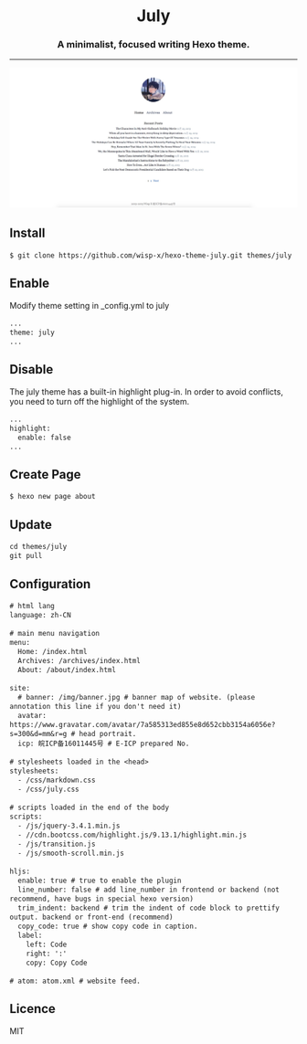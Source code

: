 <h1 align="center">July</h1>

<h3 align="center">A minimalist, focused writing Hexo theme.</h3>

---

<center><img src="./source/img/preview.png"></center>

Install
---
```
$ git clone https://github.com/wisp-x/hexo-theme-july.git themes/july
```

Enable
---
Modify theme setting in _config.yml to july
```
...
theme: july
...
```

Disable
---
The july theme has a built-in highlight plug-in. In order to avoid conflicts, you need to turn off the highlight of the system.
```
...
highlight:
  enable: false
...
```

Create Page
---
```
$ hexo new page about
```

Update
---
```
cd themes/july
git pull
```

Configuration
---
```
# html lang
language: zh-CN

# main menu navigation
menu:
  Home: /index.html
  Archives: /archives/index.html
  About: /about/index.html

site:
  # banner: /img/banner.jpg # banner map of website. (please annotation this line if you don't need it)
  avatar: https://www.gravatar.com/avatar/7a585313ed855e8d652cbb3154a6056e?s=300&d=mm&r=g # head portrait.
  icp: 皖ICP备16011445号 # E-ICP prepared No.

# stylesheets loaded in the <head>
stylesheets:
  - /css/markdown.css
  - /css/july.css

# scripts loaded in the end of the body
scripts:
  - /js/jquery-3.4.1.min.js
  - //cdn.bootcss.com/highlight.js/9.13.1/highlight.min.js
  - /js/transition.js
  - /js/smooth-scroll.min.js

hljs:
  enable: true # true to enable the plugin
  line_number: false # add line_number in frontend or backend (not recommend, have bugs in special hexo version)
  trim_indent: backend # trim the indent of code block to prettify output. backend or front-end (recommend)
  copy_code: true # show copy code in caption.
  label:
    left: Code
    right: ':'
    copy: Copy Code

# atom: atom.xml # website feed.
```

Licence
---
MIT
